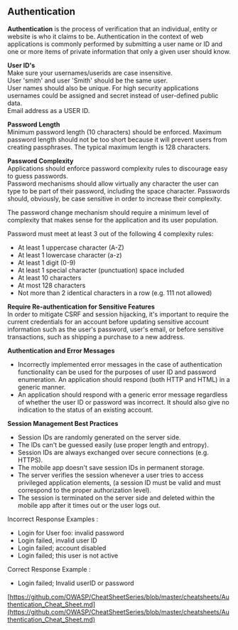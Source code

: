## Authentication

**Authentication** is the process of verification that an individual, entity or website is who it claims to be. Authentication in the context of web applications is commonly performed by submitting a user name or ID and one or more items of private information that only a given user should know. 

**User ID's**		
Make sure your usernames/userids are case insensitive.	
User 'smith' and user 'Smith' should be the same user.	
User names should also be unique. For high security applications usernames could be assigned and secret instead of user-defined public data.	
Email address as a USER ID.	

**Password Length**		
Minimum password length (10 characters) should be enforced.
Maximum password length should not be too short because it will prevent users from creating passphrases. 
The typical maximum length is 128 characters.


**Password Complexity**		
Applications should enforce password complexity rules to discourage easy to guess passwords.	
Password mechanisms should allow virtually any character the user can type to be part of their password, including the space character. Passwords should, obviously, be case sensitive in order to increase their complexity.	

The password change mechanism should require a minimum level of complexity that makes sense for the application and its user population.	

 Password must meet at least 3 out of the following 4 complexity rules:	
  * At least 1 uppercase character (A-Z) 
  * At least 1 lowercase character (a-z) 
  * At least 1 digit (0-9) 
  * At least 1 special character (punctuation) space included 
  * At least 10 characters 
  * At most 128 characters 
  * Not more than 2 identical characters in a row (e.g. 111 not allowed) 

**Require Re-authentication for Sensitive Features**	
In order to mitigate CSRF and session hijacking, it's important to require the current credentials for an account before updating sensitive account information such as the user's password, user's email, or before sensitive transactions, such as shipping a purchase to a new address. 

**Authentication and Error Messages**	
 * Incorrectly implemented error messages in the case of authentication functionality can be used for the purposes of user ID and password enumeration. An application should respond (both HTTP and HTML) in a generic manner. 
 * An application should respond with a generic error message regardless of whether the user ID or password was incorrect. It should also give no indication to the status of an existing account.

**Session Management Best Practices**
 * Session IDs are randomly generated on the server side.
 * The IDs can't be guessed easily (use proper length and entropy).
 * Session IDs are always exchanged over secure connections (e.g. HTTPS).
 * The mobile app doesn't save session IDs in permanent storage.
 * The server verifies the session whenever a user tries to access privileged application elements, (a session ID must be valid and must correspond to the proper authorization level).
 * The session is terminated on the server side and deleted within the mobile app after it times out or the user logs out.

Incorrect Response Examples : 

 * Login for User foo: invalid password 
 * Login failed, invalid user ID 
 * Login failed; account disabled 
 * Login failed; this user is not active 

Correct Response Example : 

  * Login failed; Invalid userID or password


[https://github.com/OWASP/CheatSheetSeries/blob/master/cheatsheets/Authentication_Cheat_Sheet.md](https://github.com/OWASP/CheatSheetSeries/blob/master/cheatsheets/Authentication_Cheat_Sheet.md)